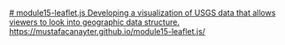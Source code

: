 [# module15-leaflet.js
Developing a visualization of USGS data that allows viewers to look into geographic data structure.
](https://mustafacanayter.github.io/module15-leaflet.js/)https://mustafacanayter.github.io/module15-leaflet.js/
